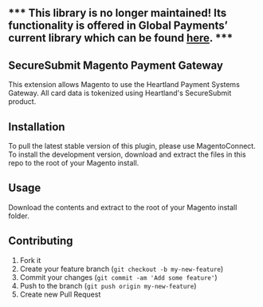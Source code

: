## *** This library is no longer maintained! Its functionality is offered in Global Payments’ current library which can be found [here](https://github.com/globalpayments/globalpayments-js). ***

## SecureSubmit Magento Payment Gateway

This extension allows Magento to use the Heartland Payment Systems Gateway. All card data is tokenized using Heartland's SecureSubmit product.

## Installation

To pull the latest stable version of this plugin, please use MagentoConnect. To install the development version, download and extract the files in this repo to the root of your Magento install.

## Usage
Download the contents and extract to the root of your Magento install folder.

## Contributing

1. Fork it
2. Create your feature branch (`git checkout -b my-new-feature`)
3. Commit your changes (`git commit -am 'Add some feature'`)
4. Push to the branch (`git push origin my-new-feature`)
5. Create new Pull Request